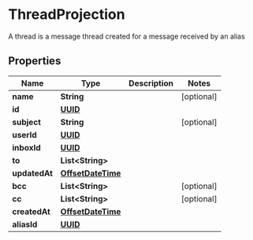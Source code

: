 

# ThreadProjection

A thread is a message thread created for a message received by an alias
## Properties

Name | Type | Description | Notes
------------ | ------------- | ------------- | -------------
**name** | **String** |  |  [optional]
**id** | [**UUID**](UUID) |  | 
**subject** | **String** |  |  [optional]
**userId** | [**UUID**](UUID) |  | 
**inboxId** | [**UUID**](UUID) |  | 
**to** | **List&lt;String&gt;** |  | 
**updatedAt** | [**OffsetDateTime**](OffsetDateTime) |  | 
**bcc** | **List&lt;String&gt;** |  |  [optional]
**cc** | **List&lt;String&gt;** |  |  [optional]
**createdAt** | [**OffsetDateTime**](OffsetDateTime) |  | 
**aliasId** | [**UUID**](UUID) |  | 




